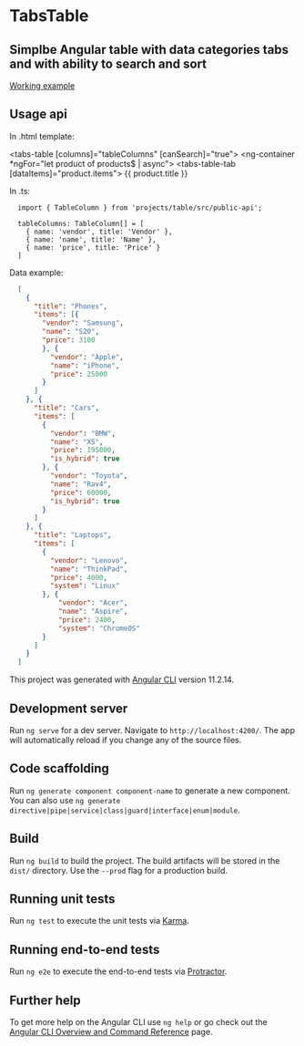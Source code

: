 # TabsTable
## Simplbe Angular table with data categories tabs and with ability to search and sort

[Working example](https://hilel.github.io/tabs-table/docs/)

## Usage api 

In .html template:

  <tabs-table [columns]="tableColumns" [canSearch]="true">
    <ng-container *ngFor="let product of products$ | async">
      <tabs-table-tab [dataItems]="product.items">
        {{ product.title }}
      </tabs-table-tab>
    </ng-container>
  </tabs-table>

In .ts:

```
  import { TableColumn } from 'projects/table/src/public-api';

  tableColumns: TableColumn[] = [
    { name: 'vendor', title: 'Vendor' },
    { name: 'name', title: 'Name' },
    { name: 'price', title: 'Price' }
  ]
```

Data example:

```json
  [
    {
      "title": "Phones",
      "items": [{
        "vendor": "Samsung",
        "name": "S20",
        "price": 3100
        }, {
          "vendor": "Apple",
          "name": "iPhone",
          "price": 25000
        }
      ]
    }, {
      "title": "Cars",
      "items": [
        {
          "vendor": "BMW",
          "name": "X5",
          "price": 195000,
          "is_hybrid": true
        }, {
          "vendor": "Toyota",
          "name": "Rav4",
          "price": 60000,
          "is_hybrid": true
        }
      ]
    }, {
      "title": "Laptops",
      "items": [
        {
          "vendor": "Lenovo",
          "name": "ThinkPad",
          "price": 4000,
          "system": "Linux"
        }, {
            "vendor": "Acer",
            "name": "Aspire",
            "price": 2400,
            "system": "ChromeOS"
        }
      ]
    }
  ]
```


This project was generated with [Angular CLI](https://github.com/angular/angular-cli) version 11.2.14.

## Development server

Run `ng serve` for a dev server. Navigate to `http://localhost:4200/`. The app will automatically reload if you change any of the source files.

## Code scaffolding

Run `ng generate component component-name` to generate a new component. You can also use `ng generate directive|pipe|service|class|guard|interface|enum|module`.

## Build

Run `ng build` to build the project. The build artifacts will be stored in the `dist/` directory. Use the `--prod` flag for a production build.

## Running unit tests

Run `ng test` to execute the unit tests via [Karma](https://karma-runner.github.io).

## Running end-to-end tests

Run `ng e2e` to execute the end-to-end tests via [Protractor](http://www.protractortest.org/).

## Further help

To get more help on the Angular CLI use `ng help` or go check out the [Angular CLI Overview and Command Reference](https://angular.io/cli) page.
